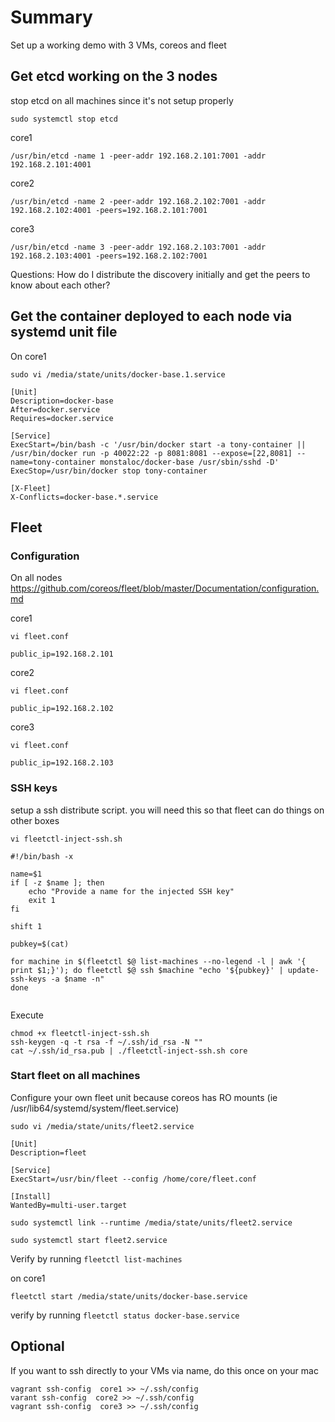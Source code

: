 # Summary
Set up a working demo with 3 VMs, coreos and fleet

## Get etcd working on the 3 nodes
stop etcd on all machines since it's not setup properly
```
sudo systemctl stop etcd
```
core1
```
/usr/bin/etcd -name 1 -peer-addr 192.168.2.101:7001 -addr 192.168.2.101:4001 
```
core2
```
/usr/bin/etcd -name 2 -peer-addr 192.168.2.102:7001 -addr 192.168.2.102:4001 -peers=192.168.2.101:7001 
```
core3
```
/usr/bin/etcd -name 3 -peer-addr 192.168.2.103:7001 -addr 192.168.2.103:4001 -peers=192.168.2.102:7001
```
Questions: 
		How do I distribute the discovery initially and get the peers to know about each other?



## Get the container deployed to each node via systemd unit file

On core1
```
sudo vi /media/state/units/docker-base.1.service
```
```
[Unit]
Description=docker-base
After=docker.service
Requires=docker.service

[Service]
ExecStart=/bin/bash -c '/usr/bin/docker start -a tony-container || /usr/bin/docker run -p 40022:22 -p 8081:8081 --expose=[22,8081] --name=tony-container monstaloc/docker-base /usr/sbin/sshd -D'
ExecStop=/usr/bin/docker stop tony-container

[X-Fleet]
X-Conflicts=docker-base.*.service
```


## Fleet
### Configuration
On all nodes
https://github.com/coreos/fleet/blob/master/Documentation/configuration.md

core1
```
vi fleet.conf
```
```
public_ip=192.168.2.101
```
core2
```
vi fleet.conf
```
```
public_ip=192.168.2.102
```
core3
```
vi fleet.conf
```
```
public_ip=192.168.2.103
```

### SSH keys

setup a ssh distribute script. you will need this so that fleet can do things on other boxes

```
vi fleetctl-inject-ssh.sh

#!/bin/bash -x

name=$1
if [ -z $name ]; then
	echo "Provide a name for the injected SSH key"
	exit 1
fi

shift 1

pubkey=$(cat)

for machine in $(fleetctl $@ list-machines --no-legend -l | awk '{ print $1;}'); do fleetctl $@ ssh $machine "echo '${pubkey}' | update-ssh-keys -a $name -n"
done


```
Execute
```
chmod +x fleetctl-inject-ssh.sh
ssh-keygen -q -t rsa -f ~/.ssh/id_rsa -N ""
cat ~/.ssh/id_rsa.pub | ./fleetctl-inject-ssh.sh core
```



### Start fleet on all machines
Configure your own fleet unit because coreos has RO mounts
(ie /usr/lib64/systemd/system/fleet.service)
``` 
sudo vi /media/state/units/fleet2.service
```
```
[Unit]
Description=fleet

[Service]
ExecStart=/usr/bin/fleet --config /home/core/fleet.conf

[Install]
WantedBy=multi-user.target

```

```
sudo systemctl link --runtime /media/state/units/fleet2.service
```
```
sudo systemctl start fleet2.service
```

Verify by running `fleetctl list-machines`

on core1
```
fleetctl start /media/state/units/docker-base.service
```

verify by running `fleetctl status docker-base.service`

## Optional
If you want to ssh directly to your VMs via name, do this once on your mac
```
vagrant ssh-config  core1 >> ~/.ssh/config
varant ssh-config  core2 >> ~/.ssh/config
vagrant ssh-config  core3 >> ~/.ssh/config
```
